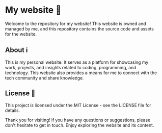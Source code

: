 # My website 👋

Welcome to the repository for my website! This website is owned and managed by me, and this repository contains the source code and assets for the website.

## About ℹ️

This is my personal website. It serves as a platform for showcasing my work, projects, and insights related to coding, programming, and technology. This website also provides a means for me to connect with the tech community and share knowledge.

## License 📝
This project is licensed under the MIT License - see the LICENSE file for details.

Thank you for visiting! If you have any questions or suggestions, please don't hesitate to get in touch. Enjoy exploring the website and its content.
